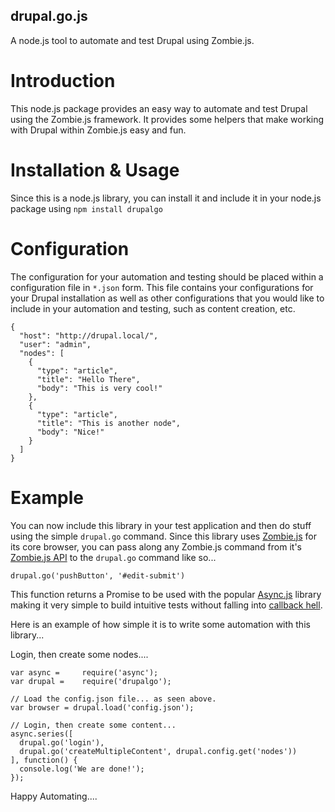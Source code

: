 drupal.go.js
------------------------

A node.js tool to automate and test Drupal using Zombie.js.

Introduction
========================
This node.js package provides an easy way to automate and test Drupal using
the Zombie.js framework.  It provides some helpers that make working with
Drupal within Zombie.js easy and fun.

Installation & Usage
=====================
Since this is a node.js library, you can install it and include it in your node.js
package using ```npm install drupalgo```

Configuration
==============
The configuration for your automation and testing should be placed within a
configuration file in ```*.json``` form.  This file contains your configurations
for your Drupal installation as well as other configurations that you would like
to include in your automation and testing, such as content creation, etc.
```
{
  "host": "http://drupal.local/",
  "user": "admin",
  "nodes": [
    {
      "type": "article",
      "title": "Hello There",
      "body": "This is very cool!"
    },
    {
      "type": "article",
      "title": "This is another node",
      "body": "Nice!"
    }
  ]
}

```

Example
==============
You can now include this library in your test application and then do stuff
using the simple ```drupal.go``` command.  Since this library uses
<a href='http://zombie.labnotes.org'>Zombie.js</a> for its core browser, you can
pass along any Zombie.js command from it's <a href="http://zombie.labnotes.org/API">Zombie.js API</a>
to the ```drupal.go``` command like so...

```
drupal.go('pushButton', '#edit-submit')
```

This function returns a Promise to be used with the popular <a href="https://github.com/caolan/async">Async.js</a>
library making it very simple to build intuitive tests without falling into <a href="https://www.google.com/search?q=javascript+callback+hell">callback hell</a>.

Here is an example of how simple it is to write some automation with this library...

Login, then create some nodes....
```
var async =     require('async');
var drupal =    require('drupalgo');

// Load the config.json file... as seen above.
var browser = drupal.load('config.json');

// Login, then create some content...
async.series([
  drupal.go('login'),
  drupal.go('createMultipleContent', drupal.config.get('nodes'))
], function() {
  console.log('We are done!');
});
```

Happy Automating....
